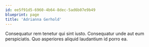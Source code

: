 ```yaml
---
id: ee5f91d5-6960-4b64-8dec-5ad6b07e9b49
blueprint: page
title: 'Adrianna Gerhold'
---
```

Consequatur rem tenetur qui sint iusto. Consequatur unde aut eum perspiciatis. Quo asperiores aliquid laudantium id porro ea.